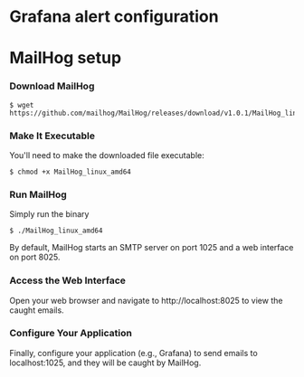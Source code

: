 # Grafana alert configuration

# MailHog setup

### Download MailHog

```console
$ wget https://github.com/mailhog/MailHog/releases/download/v1.0.1/MailHog_linux_amd64
```

### Make It Executable

You'll need to make the downloaded file executable:

```console
$ chmod +x MailHog_linux_amd64
```

### Run MailHog

Simply run the binary

```console
$ ./MailHog_linux_amd64
```

By default, MailHog starts an SMTP server on port 1025 and a web interface on port 8025.

### Access the Web Interface

Open your web browser and navigate to http://localhost:8025 to view the caught emails.

### Configure Your Application

Finally, configure your application (e.g., Grafana) to send emails to localhost:1025, and they will be caught by MailHog.
